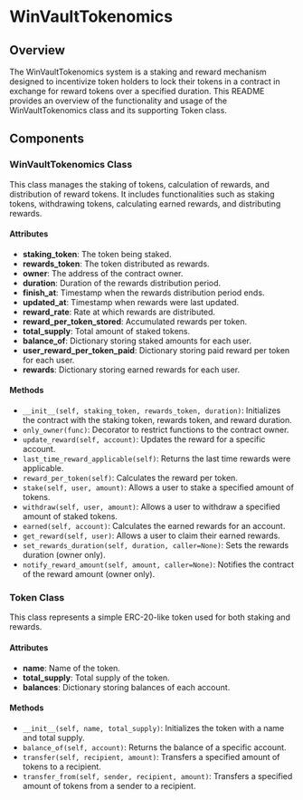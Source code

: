 # WinVaultTokenomics

## Overview
The WinVaultTokenomics system is a staking and reward mechanism designed to incentivize token holders to lock their tokens in a contract in exchange for reward tokens over a specified duration. This README provides an overview of the functionality and usage of the WinVaultTokenomics class and its supporting Token class.

## Components

### WinVaultTokenomics Class
This class manages the staking of tokens, calculation of rewards, and distribution of reward tokens. It includes functionalities such as staking tokens, withdrawing tokens, calculating earned rewards, and distributing rewards.

#### Attributes
- **staking_token**: The token being staked.
- **rewards_token**: The token distributed as rewards.
- **owner**: The address of the contract owner.
- **duration**: Duration of the rewards distribution period.
- **finish_at**: Timestamp when the rewards distribution period ends.
- **updated_at**: Timestamp when rewards were last updated.
- **reward_rate**: Rate at which rewards are distributed.
- **reward_per_token_stored**: Accumulated rewards per token.
- **total_supply**: Total amount of staked tokens.
- **balance_of**: Dictionary storing staked amounts for each user.
- **user_reward_per_token_paid**: Dictionary storing paid reward per token for each user.
- **rewards**: Dictionary storing earned rewards for each user.

#### Methods
- `__init__(self, staking_token, rewards_token, duration)`: Initializes the contract with the staking token, rewards token, and reward duration.
- `only_owner(func)`: Decorator to restrict functions to the contract owner.
- `update_reward(self, account)`: Updates the reward for a specific account.
- `last_time_reward_applicable(self)`: Returns the last time rewards were applicable.
- `reward_per_token(self)`: Calculates the reward per token.
- `stake(self, user, amount)`: Allows a user to stake a specified amount of tokens.
- `withdraw(self, user, amount)`: Allows a user to withdraw a specified amount of staked tokens.
- `earned(self, account)`: Calculates the earned rewards for an account.
- `get_reward(self, user)`: Allows a user to claim their earned rewards.
- `set_rewards_duration(self, duration, caller=None)`: Sets the rewards duration (owner only).
- `notify_reward_amount(self, amount, caller=None)`: Notifies the contract of the reward amount (owner only).

### Token Class
This class represents a simple ERC-20-like token used for both staking and rewards.

#### Attributes
- **name**: Name of the token.
- **total_supply**: Total supply of the token.
- **balances**: Dictionary storing balances of each account.

#### Methods
- `__init__(self, name, total_supply)`: Initializes the token with a name and total supply.
- `balance_of(self, account)`: Returns the balance of a specific account.
- `transfer(self, recipient, amount)`: Transfers a specified amount of tokens to a recipient.
- `transfer_from(self, sender, recipient, amount)`: Transfers a specified amount of tokens from a sender to a recipient.
